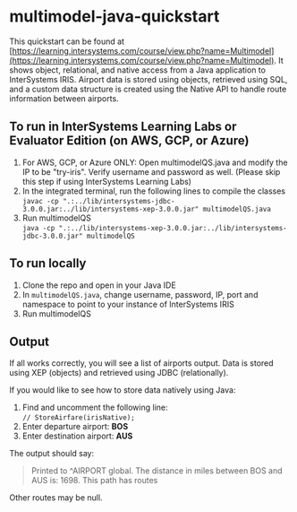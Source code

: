 # multimodel-java-quickstart
This quickstart can be found at [https://learning.intersystems.com/course/view.php?name=Multimodel](https://learning.intersystems.com/course/view.php?name=Multimodel). 
It shows object, relational, and native access from a Java application to InterSystems IRIS. Airport data is stored using objects, retrieved using SQL, and a custom data structure is created using the Native API to handle route information between airports.

## To run in InterSystems Learning Labs or Evaluator Edition (on AWS, GCP, or Azure)
1. For AWS, GCP, or Azure ONLY: Open multimodelQS.java and modify the IP to be "try-iris". Verify username and password as well. (Please skip this step if using InterSystems Learning Labs)
2. In the integrated terminal, run the following lines to compile the classes  
`javac -cp ".:../lib/intersystems-jdbc-3.0.0.jar:../lib/intersystems-xep-3.0.0.jar" multimodelQS.java`  
3. Run multimodelQS  
`java -cp ".:../lib/intersystems-xep-3.0.0.jar:../lib/intersystems-jdbc-3.0.0.jar" multimodelQS`  

## To run locally
1. Clone the repo and open in your Java IDE
2. In `multimodelQS.java`, change username, password, IP, port and namespace to point to your instance of InterSystems IRIS
3. Run multimodelQS

## Output
If all works correctly, you will see a list of airports output. Data is stored using XEP (objects) and retrieved using JDBC (relationally).  

If you would like to see how to store data natively using Java:
1. Find and uncomment the following line:  
`// StoreAirfare(irisNative);`
2. Enter departure airport: **BOS**
3. Enter destination airport: **AUS**

The output should say:  
>Printed to ^AIRPORT global. The distance in miles between BOS and AUS is: 1698. This path has routes

Other routes may be null.
